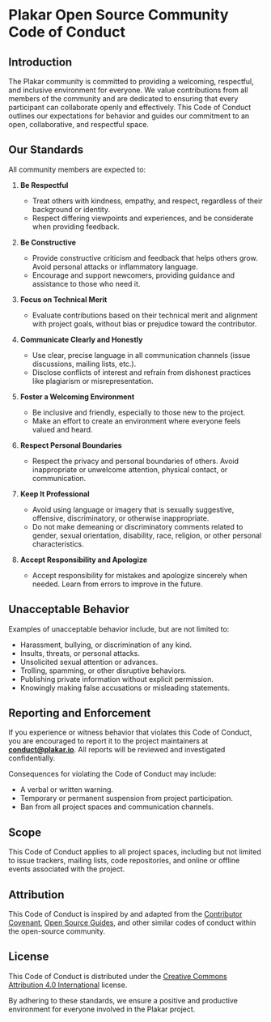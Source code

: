 # Plakar Open Source Community Code of Conduct

## Introduction
The Plakar community is committed to providing a welcoming, respectful, and inclusive environment for everyone. We value contributions from all members of the community and are dedicated to ensuring that every participant can collaborate openly and effectively. This Code of Conduct outlines our expectations for behavior and guides our commitment to an open, collaborative, and respectful space.

## Our Standards
All community members are expected to:

1. **Be Respectful**  
   - Treat others with kindness, empathy, and respect, regardless of their background or identity.
   - Respect differing viewpoints and experiences, and be considerate when providing feedback.

2. **Be Constructive**  
   - Provide constructive criticism and feedback that helps others grow. Avoid personal attacks or inflammatory language.
   - Encourage and support newcomers, providing guidance and assistance to those who need it.

3. **Focus on Technical Merit**  
   - Evaluate contributions based on their technical merit and alignment with project goals, without bias or prejudice toward the contributor.

4. **Communicate Clearly and Honestly**  
   - Use clear, precise language in all communication channels (issue discussions, mailing lists, etc.).
   - Disclose conflicts of interest and refrain from dishonest practices like plagiarism or misrepresentation.

5. **Foster a Welcoming Environment**  
   - Be inclusive and friendly, especially to those new to the project.
   - Make an effort to create an environment where everyone feels valued and heard.

6. **Respect Personal Boundaries**  
   - Respect the privacy and personal boundaries of others. Avoid inappropriate or unwelcome attention, physical contact, or communication.

7. **Keep It Professional**  
   - Avoid using language or imagery that is sexually suggestive, offensive, discriminatory, or otherwise inappropriate.
   - Do not make demeaning or discriminatory comments related to gender, sexual orientation, disability, race, religion, or other personal characteristics.

8. **Accept Responsibility and Apologize**  
   - Accept responsibility for mistakes and apologize sincerely when needed. Learn from errors to improve in the future.

## Unacceptable Behavior
Examples of unacceptable behavior include, but are not limited to:

- Harassment, bullying, or discrimination of any kind.
- Insults, threats, or personal attacks.
- Unsolicited sexual attention or advances.
- Trolling, spamming, or other disruptive behaviors.
- Publishing private information without explicit permission.
- Knowingly making false accusations or misleading statements.

## Reporting and Enforcement
If you experience or witness behavior that violates this Code of Conduct, you are encouraged to report it to the project maintainers at **conduct@plakar.io**. All reports will be reviewed and investigated confidentially.

Consequences for violating the Code of Conduct may include:

- A verbal or written warning.
- Temporary or permanent suspension from project participation.
- Ban from all project spaces and communication channels.

## Scope
This Code of Conduct applies to all project spaces, including but not limited to issue trackers, mailing lists, code repositories, and online or offline events associated with the project.

## Attribution
This Code of Conduct is inspired by and adapted from the [Contributor Covenant](https://www.contributor-covenant.org/), [Open Source Guides](https://opensource.guide/), and other similar codes of conduct within the open-source community.

## License
This Code of Conduct is distributed under the [Creative Commons Attribution 4.0 International](https://creativecommons.org/licenses/by/4.0/) license.

By adhering to these standards, we ensure a positive and productive environment for everyone involved in the Plakar project.